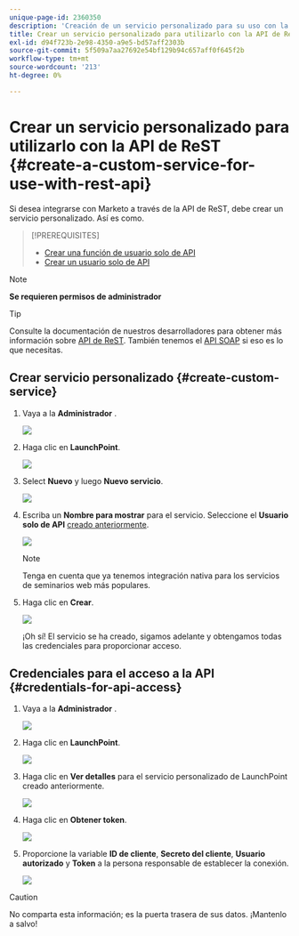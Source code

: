 ```yaml
---
unique-page-id: 2360350
description: 'Creación de un servicio personalizado para su uso con la API de ReST: Marketo Docs: documentación del producto'
title: Crear un servicio personalizado para utilizarlo con la API de ReST
exl-id: d94f723b-2e98-4350-a9e5-bd57aff2303b
source-git-commit: 5f509a7aa27692e54bf129b94c657aff0f645f2b
workflow-type: tm+mt
source-wordcount: '213'
ht-degree: 0%

---
```


# Crear un servicio personalizado para utilizarlo con la API de ReST {#create-a-custom-service-for-use-with-rest-api}

Si desea integrarse con Marketo a través de la API de ReST, debe crear un servicio personalizado. Así es como.

>[!PREREQUISITES]
>
>* [Crear una función de usuario solo de API](/help/marketo/product-docs/administration/users-and-roles/create-an-api-only-user-role.md)
>* [Crear un usuario solo de API](/help/marketo/product-docs/administration/users-and-roles/create-an-api-only-user.md)
>


>[!NOTE]
>
>**Se requieren permisos de administrador**

>[!TIP]
>
>Consulte la documentación de nuestros desarrolladores para obtener más información sobre [API de ReST](https://developers.marketo.com/documentation/rest/). También tenemos el [API SOAP](https://developers.marketo.com/documentation/soap/) si eso es lo que necesitas.

## Crear servicio personalizado {#create-custom-service}

1. Vaya a la **Administrador** .

   ![](assets/create-a-custom-service-for-use-with-rest-api-1.png)

1. Haga clic en **LaunchPoint**.

   ![](assets/create-a-custom-service-for-use-with-rest-api-2.png)

1. Select **Nuevo** y luego **Nuevo servicio**.

   ![](assets/create-a-custom-service-for-use-with-rest-api-3.png)

1. Escriba un **Nombre para mostrar** para el servicio. Seleccione el **Usuario solo de API** [creado anteriormente](/help/marketo/product-docs/administration/users-and-roles/create-an-api-only-user.md).

   ![](assets/create-a-custom-service-for-use-with-rest-api-4.png)

   >[!NOTE]
   >
   >Tenga en cuenta que ya tenemos integración nativa para los servicios de seminarios web más populares.

1. Haga clic en **Crear**.

   ![](assets/create-a-custom-service-for-use-with-rest-api-5.png)

   ¡Oh sí! El servicio se ha creado, sigamos adelante y obtengamos todas las credenciales para proporcionar acceso.

## Credenciales para el acceso a la API {#credentials-for-api-access}

1. Vaya a la **Administrador** .

   ![](assets/create-a-custom-service-for-use-with-rest-api-6.png)

1. Haga clic en **LaunchPoint**.

   ![](assets/create-a-custom-service-for-use-with-rest-api-7.png)

1. Haga clic en **Ver detalles** para el servicio personalizado de LaunchPoint creado anteriormente.

   ![](assets/create-a-custom-service-for-use-with-rest-api-8.png)

1. Haga clic en **Obtener token**.

   ![](assets/create-a-custom-service-for-use-with-rest-api-9.png)

1. Proporcione la variable **ID de cliente**, **Secreto del cliente**, **Usuario autorizado** y **Token** a la persona responsable de establecer la conexión.

   ![](assets/create-a-custom-service-for-use-with-rest-api-10.png)

>[!CAUTION]
>
>No comparta esta información; es la puerta trasera de sus datos. ¡Mantenlo a salvo!
